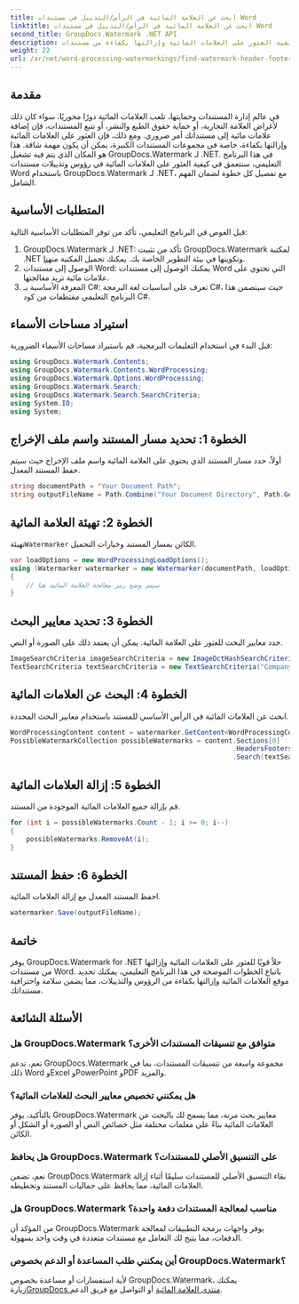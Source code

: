 ```yaml
---
title: ابحث عن العلامة المائية في الرأس/التذييل في مستندات Word
linktitle: ابحث عن العلامة المائية في الرأس/التذييل في مستندات Word
second_title: GroupDocs.Watermark .NET API
description: تعرف على كيفية العثور على العلامات المائية وإزالتها بكفاءة من مستندات Word باستخدام GroupDocs لـ .NET، مما يضمن سلامة المستندات واحترافيتها.
weight: 22
url: /ar/net/word-processing-watermarkings/find-watermark-header-footer-word-docs/
---
```

## مقدمة
في عالم إدارة المستندات وحمايتها، تلعب العلامات المائية دورًا محوريًا. سواء كان ذلك لأغراض العلامة التجارية، أو حماية حقوق الطبع والنشر، أو تتبع المستندات، فإن إضافة علامات مائية إلى مستنداتك أمر ضروري. ومع ذلك، فإن العثور على العلامات المائية وإزالتها بكفاءة، خاصة في مجموعات المستندات الكبيرة، يمكن أن يكون مهمة شاقة. هذا هو المكان الذي يتم فيه تشغيل GroupDocs.Watermark لـ .NET. في هذا البرنامج التعليمي، سنتعمق في كيفية العثور على العلامات المائية في رؤوس وتذييلات مستندات Word باستخدام GroupDocs.Watermark لـ .NET، مع تفصيل كل خطوة لضمان الفهم الشامل.
## المتطلبات الأساسية
قبل الغوص في البرنامج التعليمي، تأكد من توفر المتطلبات الأساسية التالية:
1. GroupDocs.Watermark لـ .NET: تأكد من تثبيت GroupDocs.Watermark لمكتبة .NET وتكوينها في بيئة التطوير الخاصة بك. يمكنك تحميل المكتبة من[هنا](https://releases.groupdocs.com/Watermark/net/).
2. الوصول إلى مستندات Word: يمكنك الوصول إلى مستندات Word التي تحتوي على علامات مائية تريد معالجتها.
3. المعرفة الأساسية بـ C#: تعرف على أساسيات لغة البرمجة C#، حيث سيتضمن هذا البرنامج التعليمي مقتطفات من كود C#.
## استيراد مساحات الأسماء
قبل البدء في استخدام التعليمات البرمجية، قم باستيراد مساحات الأسماء الضرورية:
```csharp
using GroupDocs.Watermark.Contents;
using GroupDocs.Watermark.Contents.WordProcessing;
using GroupDocs.Watermark.Options.WordProcessing;
using GroupDocs.Watermark.Search;
using GroupDocs.Watermark.Search.SearchCriteria;
using System.IO;
using System;
```
## الخطوة 1: تحديد مسار المستند واسم ملف الإخراج
أولاً، حدد مسار المستند الذي يحتوي على العلامة المائية واسم ملف الإخراج حيث سيتم حفظ المستند المعدل.
```csharp
string documentPath = "Your Document Path";
string outputFileName = Path.Combine("Your Document Directory", Path.GetFileName(documentPath));
```
## الخطوة 2: تهيئة العلامة المائية
 تهيئة`Watermarker` الكائن بمسار المستند وخيارات التحميل.
```csharp
var loadOptions = new WordProcessingLoadOptions();
using (Watermarker watermarker = new Watermarker(documentPath, loadOptions))
{
    // سيتم وضع رمز معالجة العلامة المائية هنا
}
```
## الخطوة 3: تحديد معايير البحث
حدد معايير البحث للعثور على العلامة المائية. يمكن أن يعتمد ذلك على الصورة أو النص.
```csharp
ImageSearchCriteria imageSearchCriteria = new ImageDctHashSearchCriteria(Constants.LogoPng);
TextSearchCriteria textSearchCriteria = new TextSearchCriteria("Company Name");
```
## الخطوة 4: البحث عن العلامات المائية
ابحث عن العلامات المائية في الرأس الأساسي للمستند باستخدام معايير البحث المحددة.
```csharp
WordProcessingContent content = watermarker.GetContent<WordProcessingContent>();
PossibleWatermarkCollection possibleWatermarks = content.Sections[0]
                                                        .HeadersFooters[OfficeHeaderFooterType.HeaderPrimary]
                                                        .Search(textSearchCriteria.Or(imageSearchCriteria));
```
## الخطوة 5: إزالة العلامات المائية
قم بإزالة جميع العلامات المائية الموجودة من المستند.
```csharp
for (int i = possibleWatermarks.Count - 1; i >= 0; i--)
{
    possibleWatermarks.RemoveAt(i);
}
```
## الخطوة 6: حفظ المستند
احفظ المستند المعدل مع إزالة العلامات المائية.
```csharp
watermarker.Save(outputFileName);
```

## خاتمة
يوفر GroupDocs.Watermark for .NET حلاً قويًا للعثور على العلامات المائية وإزالتها من مستندات Word. باتباع الخطوات الموضحة في هذا البرنامج التعليمي، يمكنك تحديد موقع العلامات المائية وإزالتها بكفاءة من الرؤوس والتذييلات، مما يضمن سلامة واحترافية مستنداتك.
## الأسئلة الشائعة
### هل GroupDocs.Watermark متوافق مع تنسيقات المستندات الأخرى؟
نعم، تدعم GroupDocs.Watermark مجموعة واسعة من تنسيقات المستندات، بما في ذلك Word وExcel وPowerPoint وPDF والمزيد.
### هل يمكنني تخصيص معايير البحث للعلامات المائية؟
بالتأكيد، يوفر GroupDocs.Watermark معايير بحث مرنة، مما يسمح لك بالبحث عن العلامات المائية بناءً على معلمات مختلفة مثل خصائص النص أو الصورة أو الشكل أو الكائن.
### هل يحافظ GroupDocs.Watermark على التنسيق الأصلي للمستندات؟
نعم، تضمن GroupDocs.Watermark بقاء التنسيق الأصلي للمستندات سليمًا أثناء إزالة العلامات المائية، مما يحافظ على جماليات المستند وتخطيطه.
### هل GroupDocs.Watermark مناسب لمعالجة المستندات دفعة واحدة؟
من المؤكد أن GroupDocs.Watermark يوفر واجهات برمجة التطبيقات لمعالجة الدفعات، مما يتيح لك التعامل مع مستندات متعددة في وقت واحد بسهولة.
### أين يمكنني طلب المساعدة أو الدعم بخصوص GroupDocs.Watermark؟
 لأية استفسارات أو مساعدة بخصوص GroupDocs.Watermark، يمكنك زيارة[GroupDocs.منتدى العلامة المائية](https://forum.groupdocs.com/c/watermark/19) أو التواصل مع فريق الدعم.